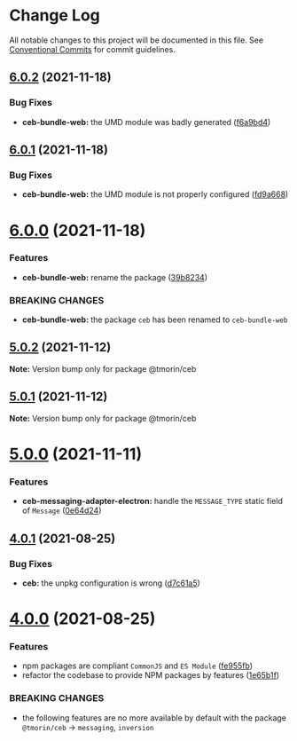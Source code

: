 # Change Log

All notable changes to this project will be documented in this file.
See [Conventional Commits](https://conventionalcommits.org) for commit guidelines.

## [6.0.2](https://github.com/tmorin/ceb/compare/v6.0.1...v6.0.2) (2021-11-18)


### Bug Fixes

* **ceb-bundle-web:** the UMD module was badly generated ([f6a9bd4](https://github.com/tmorin/ceb/commit/f6a9bd441a5176bd3e6aa758650369b9a2c83bbe))





## [6.0.1](https://github.com/tmorin/ceb/compare/v6.0.0...v6.0.1) (2021-11-18)


### Bug Fixes

* **ceb-bundle-web:** the UMD module is not properly configured ([fd9a668](https://github.com/tmorin/ceb/commit/fd9a668f614e08389b0075fc1eb6a049e6905976))





# [6.0.0](https://github.com/tmorin/ceb/compare/v5.0.2...v6.0.0) (2021-11-18)


### Features

* **ceb-bundle-web:** rename the package ([39b8234](https://github.com/tmorin/ceb/commit/39b82341e4af1e3f68ad21785ea3c23b1fef5eb2))


### BREAKING CHANGES

* **ceb-bundle-web:** the package `ceb` has been renamed to `ceb-bundle-web`





## [5.0.2](https://github.com/tmorin/ceb/compare/v5.0.1...v5.0.2) (2021-11-12)

**Note:** Version bump only for package @tmorin/ceb





## [5.0.1](https://github.com/tmorin/ceb/compare/v5.0.0...v5.0.1) (2021-11-12)

**Note:** Version bump only for package @tmorin/ceb





# [5.0.0](https://github.com/tmorin/ceb/compare/v4.0.2...v5.0.0) (2021-11-11)


### Features

* **ceb-messaging-adapter-electron:** handle the `MESSAGE_TYPE` static field of `Message` ([0e64d24](https://github.com/tmorin/ceb/commit/0e64d2456e7d0b729643b419a29c49231a856e3c))





## [4.0.1](https://github.com/tmorin/ceb/compare/v4.0.0...v4.0.1) (2021-08-25)


### Bug Fixes

* **ceb:** the unpkg configuration is wrong ([d7c61a5](https://github.com/tmorin/ceb/commit/d7c61a59262b4030b983a12bcbd330e303ab563d))





# [4.0.0](https://github.com/tmorin/ceb/compare/v3.5.0...v4.0.0) (2021-08-25)


### Features

* npm packages are compliant `CommonJS` and `ES Module` ([fe955fb](https://github.com/tmorin/ceb/commit/fe955fb6257b0750f93c477e76f8593af335da6d))
* refactor the codebase to provide NPM packages by features ([1e65b1f](https://github.com/tmorin/ceb/commit/1e65b1fd968dff22f30338550ba4b705b04ddc59))


### BREAKING CHANGES

* the following features are no more available by default with the package `@tmorin/ceb` -> `messaging`, `inversion`
